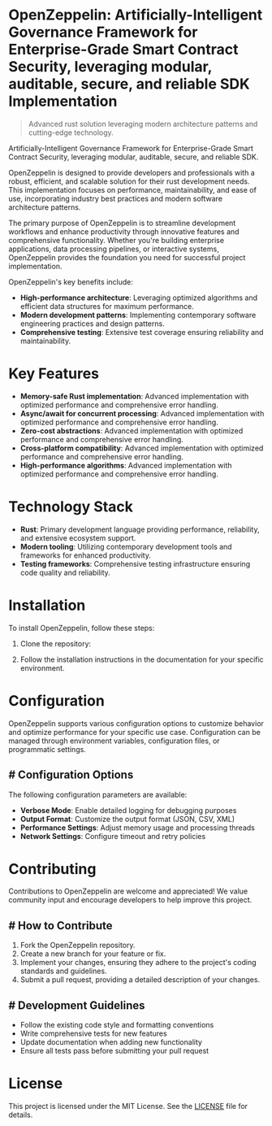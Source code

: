 <!-- fallback_OpenZeppelin_20251008120402_99363 -->

# OpenZeppelin: Artificially-Intelligent Governance Framework for Enterprise-Grade Smart Contract Security, leveraging modular, auditable, secure, and reliable SDK Implementation
> Advanced rust solution leveraging modern architecture patterns and cutting-edge technology.

Artificially-Intelligent Governance Framework for Enterprise-Grade Smart Contract Security, leveraging modular, auditable, secure, and reliable SDK.

OpenZeppelin is designed to provide developers and professionals with a robust, efficient, and scalable solution for their rust development needs. This implementation focuses on performance, maintainability, and ease of use, incorporating industry best practices and modern software architecture patterns.

The primary purpose of OpenZeppelin is to streamline development workflows and enhance productivity through innovative features and comprehensive functionality. Whether you're building enterprise applications, data processing pipelines, or interactive systems, OpenZeppelin provides the foundation you need for successful project implementation.

OpenZeppelin's key benefits include:

* **High-performance architecture**: Leveraging optimized algorithms and efficient data structures for maximum performance.
* **Modern development patterns**: Implementing contemporary software engineering practices and design patterns.
* **Comprehensive testing**: Extensive test coverage ensuring reliability and maintainability.

# Key Features

* **Memory-safe Rust implementation**: Advanced implementation with optimized performance and comprehensive error handling.
* **Async/await for concurrent processing**: Advanced implementation with optimized performance and comprehensive error handling.
* **Zero-cost abstractions**: Advanced implementation with optimized performance and comprehensive error handling.
* **Cross-platform compatibility**: Advanced implementation with optimized performance and comprehensive error handling.
* **High-performance algorithms**: Advanced implementation with optimized performance and comprehensive error handling.

# Technology Stack

* **Rust**: Primary development language providing performance, reliability, and extensive ecosystem support.
* **Modern tooling**: Utilizing contemporary development tools and frameworks for enhanced productivity.
* **Testing frameworks**: Comprehensive testing infrastructure ensuring code quality and reliability.

# Installation

To install OpenZeppelin, follow these steps:

1. Clone the repository:


2. Follow the installation instructions in the documentation for your specific environment.

# Configuration

OpenZeppelin supports various configuration options to customize behavior and optimize performance for your specific use case. Configuration can be managed through environment variables, configuration files, or programmatic settings.

## # Configuration Options

The following configuration parameters are available:

* **Verbose Mode**: Enable detailed logging for debugging purposes
* **Output Format**: Customize the output format (JSON, CSV, XML)
* **Performance Settings**: Adjust memory usage and processing threads
* **Network Settings**: Configure timeout and retry policies

# Contributing

Contributions to OpenZeppelin are welcome and appreciated! We value community input and encourage developers to help improve this project.

## # How to Contribute

1. Fork the OpenZeppelin repository.
2. Create a new branch for your feature or fix.
3. Implement your changes, ensuring they adhere to the project's coding standards and guidelines.
4. Submit a pull request, providing a detailed description of your changes.

## # Development Guidelines

* Follow the existing code style and formatting conventions
* Write comprehensive tests for new features
* Update documentation when adding new functionality
* Ensure all tests pass before submitting your pull request

# License

This project is licensed under the MIT License. See the [LICENSE](https://github.com/Hajjouz/OpenZeppelin/blob/main/LICENSE) file for details.
